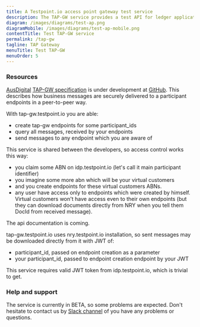 ```yaml
---
title: A Testpoint.io access point gateway test service
description: The TAP-GW service provides a test API for ledger application vendors to test their access into the network.
diagram: /images/diagrams/test-ap.png
diagramMobile: /images/diagrams/test-ap-mobile.png
contentTitle: Test TAP-GW service
permalink: /tap-gw
tagline: TAP Gateway
menuTitle: Test TAP-GW
menuOrder: 5
---
```

### Resources

[AusDigital](http://ausdigital.org) [TAP-GW specification](http://ausdigital.org/specs/ausdigital-tap-gw/1.0/) is under development at [GitHub](https://github.com/ausdigital/ausdigital-tap/). This describes how business messages are securely delivered to a participant endpoints in a peer-to-peer way.

With tap-gw.testpoint.io you are able:
* create tap-gw endpoints for some participant_ids
* query all messages, received by your endpoints
* send messages to any endpoint which you are aware of

This service is shared between the developers, so access control works this way:
* you claim some ABN on idp.testpoint.io (let's call it main participant identifier)
* you imagine some more abn which will be your virtual customers
* and you create endpoints for these virtual customers ABNs.
* any user have access only to endpoints which were created by himself. Virtual customers won't have access even to their own endpoints (but they can download documents directly from NRY when you tell them DocId from received message).

The api documentation is coming.

tap-gw.testpoint.io uses nry.testpoint.io installation, so sent messages may be downloaded directly from it with JWT of:
* participant_id, passed on endpoint creation as a parameter
* your participant_id, passed to endpoint creation endpoint by your JWT

This service requires valid JWT token from idp.testpoint.io, which is trivial to get.

### Help and support

The service is currently in BETA, so some problems are expected. Don't hesitate to contact us by [Slack channel](https://ausdigital.slack.com/messages/spec-tap/) of you have any problems or questions.


